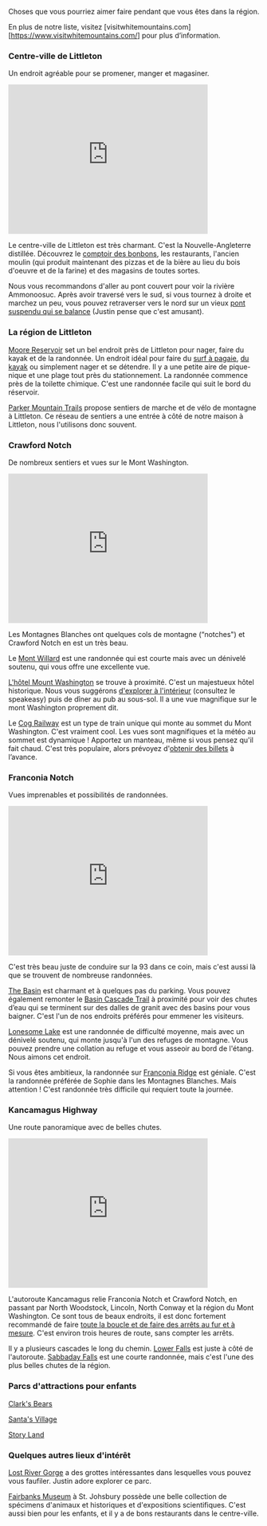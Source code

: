 
Choses que vous pourriez aimer faire pendant que vous êtes dans la région.

En plus de notre liste, visitez
[visitwhitemountains.com][https://www.visitwhitemountains.com/] pour
plus d’information.

### Centre-ville de Littleton

Un endroit agréable pour se promener, manger et magasiner.

<iframe src="https://www.google.com/maps/embed?pb=!1m18!1m12!1m3!1d2855.1986948546614!2d-71.77580488684754!3d44.30586560985192!2m3!1f0!2f0!3f0!3m2!1i1024!2i768!4f13.1!3m3!1m2!1s0x4cb46f320cf4c51f%3A0xe814ab6e55c1c851!2sRiverwalk%20Covered%20Bridge!5e0!3m2!1sen!2sus!4v1689515116150!5m2!1sen!2sus" width="400" height="300" style="border:0;" allowfullscreen="" loading="lazy" referrerpolicy="no-referrer-when-downgrade"></iframe>

Le centre-ville de Littleton est très charmant. C'est la
Nouvelle-Angleterre distillée. Découvrez le [comptoir des
bonbons][candy], les restaurants, l'ancien moulin (qui produit
maintenant des pizzas et de la bière au lieu du bois d'oeuvre et de la
farine) et des magasins de toutes sortes.

Nous vous recommandons d'aller au pont couvert pour voir la rivière
Ammonoosuc. Après avoir traversé vers le sud, si vous tournez à droite
et marchez un peu, vous pouvez retraverser vers le nord sur un vieux
[pont suspendu qui se balance][bounce] (Justin pense que c'est amusant).

[candy]: https://goo.gl/maps/xZ3VSgwxNnSNCFwV8
[bounce]: https://goo.gl/maps/3RobNczzkngUx4UE6

### La région de Littleton

[Moore Reservoir][moore] set un bel endroit près de Littleton pour
nager, faire du kayak et de la randonnée.  Un endroit idéal pour faire
du [surf à pagaie][wmas], [du kayak][nck] ou simplement nager et se
détendre. Il y a une petite aire de pique-nique et une plage tout près
du stationnement.  La randonnée commence près de la toilette chimique. C'est une
randonnée facile qui suit le bord du réservoir.

[Parker Mountain Trails][parker] propose sentiers de marche et de vélo
de montagne à Littleton.  Ce réseau de sentiers a une entrée à côté de
notre maison à Littleton, nous l'utilisons donc souvent.

[moore]: https://goo.gl/maps/fTLTBz8nEJ6cPYUg8
[wmas]: https://www.whitemountainadventuresports.com/
[nck]: https://northcountrykayak.com/
[parker]: https://prkrmtn.org/

### Crawford Notch

De nombreux sentiers et vues sur le Mont Washington.

<iframe src="https://www.google.com/maps/embed?pb=!1m18!1m12!1m3!1d11439.751212069643!2d-71.4153211687126!3d44.20834736646336!2m3!1f0!2f0!3f0!3m2!1i1024!2i768!4f13.1!3m3!1m2!1s0x4cb385fb6ec93817%3A0xcc2ab841affe1aa6!2sCrawford%20Notch!5e0!3m2!1sen!2sus!4v1689522455445!5m2!1sen!2sus" width="400" height="300" style="border:0;" allowfullscreen="" loading="lazy" referrerpolicy="no-referrer-when-downgrade"></iframe>

Les Montagnes Blanches ont quelques cols de montagne (“notches") et
Crawford Notch en est un très beau.

Le [Mont Willard][willard] est une randonnée qui est courte mais avec
un dénivelé soutenu, qui vous offre une excellente vue.

[L'hôtel Mount Washington][hotel] se trouve à proximité. C'est un
majestueux hôtel historique. Nous vous suggérons [d'explorer à
l'intérieur][guide] (consultez le speakeasy) puis de dîner au pub au
sous-sol. Il a une vue magnifique sur le mont Washington proprement
dit.

Le [Cog Railway][cog] est un type de train unique qui monte au sommet
du Mont Washington. C'est vraiment cool. Les vues sont magnifiques et
la météo au sommet est dynamique ! Apportez un manteau, même si vous
pensez qu'il fait chaud. C'est très populaire, alors prévoyez
d'[obtenir des billets][tickets] à l’avance.

[willard]: https://www.alltrails.com/trail/us/new-hampshire/mount-willard
[hotel]: https://goo.gl/maps/wqGG1x9yjPSHKSTH8
[guide]: https://www.brettonwoods.com/~/media/BrettonWoods/pdfs/OMWR%20WalkingTour%20Guide.pdf
[cog]: https://goo.gl/maps/V98A8FVga6mAEs7HA
[tickets]: https://www.thecog.com/

### Franconia Notch

Vues imprenables et possibilités de randonnées.

<iframe src="https://www.google.com/maps/embed?pb=!1m18!1m12!1m3!1d11452.611210763367!2d-71.69162986873854!3d44.14209398378502!2m3!1f0!2f0!3f0!3m2!1i1024!2i768!4f13.1!3m3!1m2!1s0x4cb47c3210589007%3A0xa0a59140fd528490!2sFranconia%20Notch!5e0!3m2!1sen!2sus!4v1689515209716!5m2!1sen!2sus" width="400" height="300" style="border:0;" allowfullscreen="" loading="lazy" referrerpolicy="no-referrer-when-downgrade"></iframe>

C'est très beau juste de conduire sur la 93 dans ce coin, mais c'est
aussi là que se trouvent de nombreuse randonnées.

[The Basin][basin] est charmant et à quelques pas du parking. Vous
pouvez également remonter le [Basin Cascade Trail][cascade] à
proximité pour voir des chutes d’eau qui se terminent sur des dalles
de granit avec des basins pour vous baigner. C'est l'un de nos
endroits préférés pour emmener les visiteurs.

[Lonesome Lake][lonesome] est une randonnée de difficulté moyenne,
mais avec un dénivelé soutenu, qui monte jusqu'à l'un des refuges de
montagne. Vous pouvez prendre une collation au refuge et vous asseoir
au bord de l'étang. Nous aimons cet endroit.

Si vous êtes ambitieux, la randonnée sur [Franconia Ridge][ridge] est
géniale. C'est la randonnée préférée de Sophie dans les Montagnes
Blanches. Mais attention ! C'est randonnée très difficile qui requiert
toute la journée.

[basin]: https://goo.gl/maps/AK8W8pxyCA4fGQX77
[cascade]: https://www.alltrails.com/trail/us/new-hampshire/basin-cascade-trail
[lonesome]: https://www.alltrails.com/trail/us/new-hampshire/lonesome-lake-trail
[ridge]: https://www.alltrails.com/trail/us/new-hampshire/mount-lafayette-and-franconia-ridge-trail-loop

### Kancamagus Highway

Une route panoramique avec de belles chutes.

<iframe src="https://www.google.com/maps/embed?pb=!1m18!1m12!1m3!1d2867.5871295468705!2d-71.57160253828805!3d44.05058345231882!2m3!1f0!2f0!3f0!3m2!1i1024!2i768!4f13.1!3m3!1m2!1s0x4cb37f5794d2f6b5%3A0xb962a016e3ca912d!2sKancamagus%20Highway!5e0!3m2!1sen!2sus!4v1689515268448!5m2!1sen!2sus" width="400" height="300" style="border:0;" allowfullscreen="" loading="lazy" referrerpolicy="no-referrer-when-downgrade"></iframe>

L'autoroute Kancamagus relie Franconia Notch et Crawford Notch, en
passant par North Woodstock, Lincoln, North Conway et la région du
Mont Washington. Ce sont tous de beaux endroits, il est donc fortement
recommandé de faire [toute la boucle et de faire des arrêts au fur et
à mesure][loop]. C'est environ trois heures de route, sans compter les
arrêts.

Il y a plusieurs cascades le long du chemin. [Lower Falls][lower] est
juste à côté de l'autoroute. [Sabbaday Falls][sabbaday] est une courte
randonnée, mais c'est l'une des plus belles chutes de la région.

[loop]: https://goo.gl/maps/g5EvFoSEhBDP5BiN9
[lower]: https://goo.gl/maps/7fck5Bxjp5XGC3jd6
[sabbaday]: https://www.alltrails.com/trail/us/new-hampshire/sabbaday-falls

### Parcs d'attractions pour enfants

[Clark's Bears](https://clarksbears.com/)

[Santa's Village](https://www.santasvillage.com/)

[Story Land](https://www.storylandnh.com/)

### Quelques autres lieux d'intérêt

[Lost River Gorge](https://goo.gl/maps/TP6WiMhDJCSWSH4W7) a des
grottes intéressantes dans lesquelles vous pouvez vous
faufiler. Justin adore explorer ce parc.

[Fairbanks Museum](https://goo.gl/maps/vaSMgp4aHVuu9ctS8) à
St. Johsbury possède une belle collection de spécimens d'animaux et
historiques et d'expositions scientifiques. C'est aussi bien pour les
enfants, et il y a de bons restaurants dans le centre-ville.
